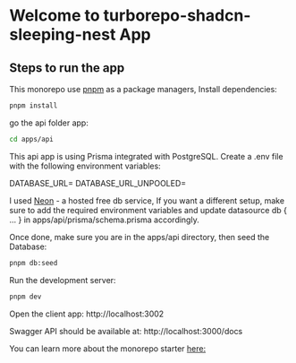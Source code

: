 

# Welcome to turborepo-shadcn-sleeping-nest App

## Steps to run the app

This monorepo use [pnpm](https://pnpm.io/) as a package managers, Install dependencies:

   ```sh
   pnpm install
   ```

go the api folder app:

   ```sh
   cd apps/api
   ```

This api app is using Prisma integrated with PostgreSQL. 
Create a .env file with the following environment variables:

DATABASE_URL=<put your url string>
DATABASE_URL_UNPOOLED=<put your url string UNPOOLED>


I used [Neon](https://neon.tech/) - a hosted free db service, 
If you want a different setup, make sure to add the required environment variables and update datasource db { ... } in apps/api/prisma/schema.prisma accordingly.

Once done, make sure you are in the apps/api directory, then seed the Database:

   ```sh
   pnpm db:seed
   ```


Run the development server:

   ```sh
   pnpm dev
   ```


Open the client app: http://localhost:3002

Swagger API should be available at: http://localhost:3000/docs

You can learn more about the monorepo starter [here:](https://github.com/dan5py/turborepo-shadcn-ui)
